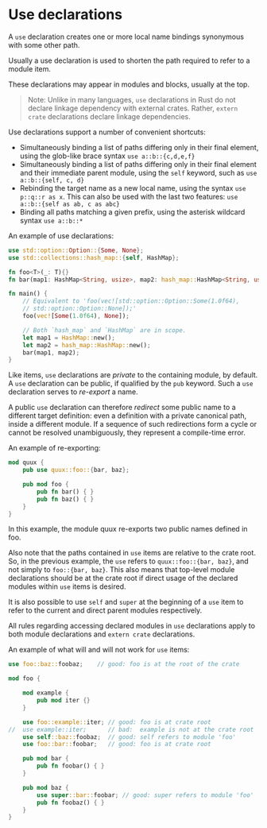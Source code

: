 # Use declarations

A `use` declaration creates one or more local name bindings synonymous with some other path.

Usually a use declaration is used to shorten the path required to refer to a module item.

These declarations may appear in modules and blocks, usually at the top.

> Note: Unlike in many languages, `use` declarations in Rust do not declare linkage dependency with external crates. Rather, `extern crate` declarations declare linkage dependencies.

Use declarations support a number of convenient shortcuts:
- Simultaneously binding a list of paths differing only in their final element,
  using the glob-like brace syntax `use a::b::{c,d,e,f}`
- Simultaneously binding a list of paths differing only in their final element
  and their immediate parent module, using the `self` keyword, such as
  `use a::b::{self, c, d}`
- Rebinding the target name as a new local name, using the syntax
  `use p::q::r as x`. This can also be used with the last two features:
   `use a::b::{self as ab, c as abc}`
- Binding all paths matching a given prefix, using the asterisk wildcard syntax
  `use a::b::*`


An example of use declarations:

```rust
use std::option::Option::{Some, None};
use std::collections::hash_map::{self, HashMap};

fn foo<T>(_: T){}
fn bar(map1: HashMap<String, usize>, map2: hash_map::HashMap<String, usize>){}

fn main() {
    // Equivalent to 'foo(vec![std::option::Option::Some(1.0f64),
    // std::option::Option::None]);'
    foo(vec![Some(1.0f64), None]);

    // Both `hash_map` and `HashMap` are in scope.
    let map1 = HashMap::new();
    let map2 = hash_map::HashMap::new();
    bar(map1, map2);
}
```

Like items, `use` declarations are *private* to the containing module, by default. A `use` declaration can be public, if qualified by the `pub` keyword.
Such a `use` declaration serves to *re-export* a name. 

A public `use` declaration can therefore *redirect* some public name to a different target definition: even a definition with a private canonical path, inside a different module. If a sequence of such redirections form a cycle or cannot be resolved unambiguously, they represent a compile-time error.

An example of re-exporting:

```rust
mod quux {
    pub use quux::foo::{bar, baz};

    pub mod foo {
        pub fn bar() { }
        pub fn baz() { }
    }
}
```

In this example, the module quux re-exports two public names defined in foo.

Also note that the paths contained in `use` items are relative to the crate root. So, in the previous example, the `use` refers to `quux::foo::{bar, baz}`, and not simply to `foo::{bar, baz}`. This also means that top-level module declarations should be at the crate root if direct usage of the declared modules within `use` items is desired.

It is also possible to use `self` and `super` at the beginning of a `use` item to refer to the current and direct parent modules respectively.

All rules regarding accessing declared modules in `use` declarations apply to both module declarations and `extern crate` declarations.


An example of what will and will not work for `use` items:

```rust
use foo::baz::foobaz;    // good: foo is at the root of the crate

mod foo {

    mod example {
        pub mod iter {}
    }

    use foo::example::iter; // good: foo is at crate root
//  use example::iter;      // bad:  example is not at the crate root
    use self::baz::foobaz;  // good: self refers to module 'foo'
    use foo::bar::foobar;   // good: foo is at crate root

    pub mod bar {
        pub fn foobar() { }
    }

    pub mod baz {
        use super::bar::foobar; // good: super refers to module 'foo'
        pub fn foobaz() { }
    }
}
```
